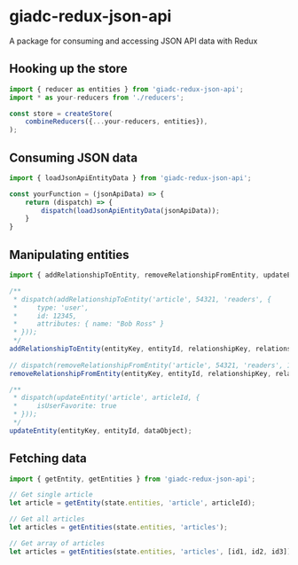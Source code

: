 # giadc-redux-json-api

A package for consuming and accessing JSON API data with Redux

## Hooking up the store
```javascript
import { reducer as entities } from 'giadc-redux-json-api';
import * as your-reducers from './reducers';

const store = createStore(
    combineReducers({...your-reducers, entities}),
);
```

## Consuming JSON data
```javascript
import { loadJsonApiEntityData } from 'giadc-redux-json-api';

const yourFunction = (jsonApiData) => {
    return (dispatch) => {
        dispatch(loadJsonApiEntityData(jsonApiData));
    }
}
```

## Manipulating entities
```javascript
import { addRelationshipToEntity, removeRelationshipFromEntity, updateEntity } from 'giadc-reduc-json-api';

/** 
 * dispatch(addRelationshipToEntity('article', 54321, 'readers', { 
 *     type: 'user', 
 *     id: 12345, 
 *     attributes: { name: "Bob Ross" }
 * })); 
 */ 
addRelationshipToEntity(entityKey, entityId, relationshipKey, relationshipJsonApiObject);
    
// dispatch(removeRelationshipFromEntity('article', 54321, 'readers', 12345));
removeRelationshipFromEntity(entityKey, entityId, relationshipKey, relationshipId);

/**
 * dispatch(updateEntity('article', articleId, {
 *     isUserFavorite: true
 * })); 
 */
updateEntity(entityKey, entityId, dataObject);
```

## Fetching data
```javascript
import { getEntity, getEntities } from 'giadc-redux-json-api';

// Get single article
let article = getEntity(state.entities, 'article', articleId);

// Get all articles
let articles = getEntities(state.entities, 'articles');

// Get array of articles
let articles = getEntities(state.entities, 'articles', [id1, id2, id3]);
```
